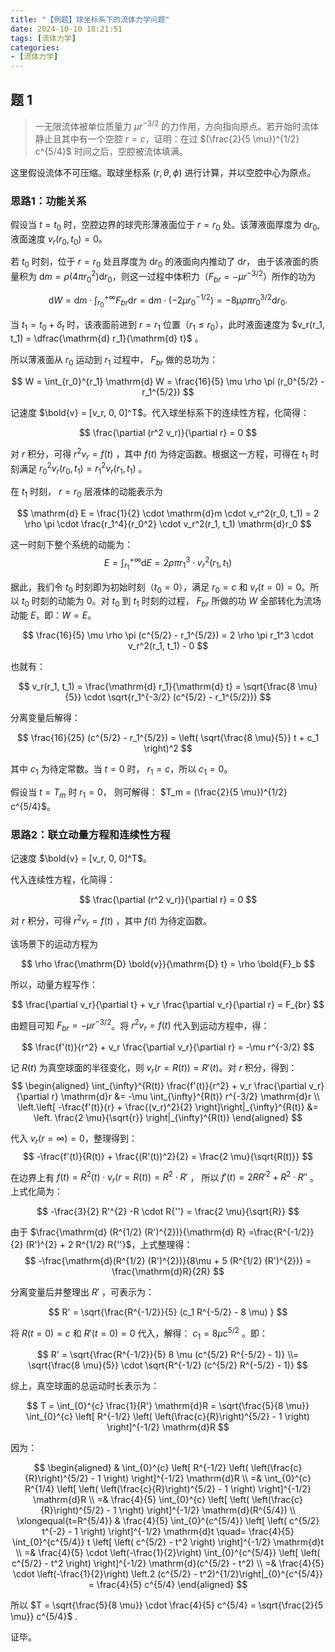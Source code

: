 ```yaml
---
title: "【例题】球坐标系下的流体力学问题"
date: 2024-10-10 18:21:51
tags: [流体力学]
categories:
- [流体力学]
---
```

<link rel="stylesheet" href="https://cdn.jsdelivr.net/npm/katex/dist/katex.min.css">
<!--Katex style sheet for mobile-->
<style type="text/css">
@media only screen and (max-width: 600px) {
  .katex-display > .katex {
    max-width: 100%;
    overflow-x: auto;
    overflow-y: hidden;
  }
}
</style>

## 题 1

> 一无限流体被单位质量力 $\mu r^{-3/2}$ 的力作用，方向指向原点。若开始时流体静止且其中有一个空腔 $r=c$，证明：在过 $(\frac{2}{5 \mu})^{1/2} c^{5/4}$ 时间之后，空腔被流体填满。

这里假设流体不可压缩。取球坐标系 $(r, \theta, \phi)$ 进行计算，并以空腔中心为原点。

### 思路1：功能关系

假设当 $t=t_0$ 时，空腔边界的球壳形薄液面位于 $r=r_0$ 处。该薄液面厚度为 $\mathrm{d}r_0$, 液面速度 $v_r (r_0, t_0) = 0$。  

若 $t_0$ 时刻，位于 $r=r_0$ 处且厚度为 $\mathrm{d}r_0$ 的液面向内推动了 $\mathrm{d} r$， 由于该液面的质量积为 $\mathrm{d}m = \rho (4 \pi r_0^2) \mathrm{d}r_0$，则这一过程中体积力（$F_{br} = -\mu r^{-3/2}$）所作的功为

$$
\mathrm{d} W = \mathrm{d}m \cdot \int_{r_0}^{+\infty} F_{br} \mathrm{d}r = \mathrm{d}m \cdot (-2 \mu r_0^{-1/2}) = -8 \mu \rho \pi r_0^{3/2} \mathrm{d}r_0 .
$$

当 $t_1 = t_0 + \delta_t$ 时，该液面前进到 $r=r_1$ 位置（$r_1 \le r_0$），此时液面速度为 $v_r(r_1, t_1) = \dfrac{\mathrm{d} r_1}{\mathrm{d} t}$ 。

所以薄液面从 $r_0$ 运动到 $r_1$ 过程中， $F_{br}$ 做的总功为：

$$
W = \int_{r_0}^{r_1} \mathrm{d} W = \frac{16}{5} \mu \rho \pi (r_0^{5/2} - r_1^{5/2})
$$

记速度 $\bold{v} = [v_r, 0, 0]^T$。代入球坐标系下的连续性方程，化简得：

$$
\frac{\partial (r^2 v_r)}{\partial r} = 0
$$

对 $r$ 积分，可得 $r^2 v_r = f(t)$ ，其中 $f(t)$ 为待定函数。根据这一方程，可得在 $t_1$ 时刻满足 $r_0^2 v_r(r_0, t_1) = r_1^2 v_r(r_1, t_1)$ 。

在 $t_1$ 时刻， $r=r_0$ 层液体的动能表示为

$$
\mathrm{d} E = \frac{1}{2} \cdot \mathrm{d}m \cdot v_r^2(r_0, t_1) = 2 \rho \pi \cdot \frac{r_1^4}{r_0^2} \cdot v_r^2(r_1, t_1) \mathrm{d}r_0
$$

这一时刻下整个系统的动能为：
$$
E = \int_{r_1}^{+\infty} \mathrm{d} E = 2 \rho \pi r_1^3 \cdot v_r^2(r_1, t_1)
$$

据此，我们令 $t_0$ 时刻即为初始时刻（$t_0=0$），满足 $r_0 = c$ 和 $v_r(t=0)=0$。所以 $t_0$ 时刻的动能为 0。对 $t_0$ 到 $t_1$ 时刻的过程， $F_{br}$ 所做的功 $W$ 全部转化为流场动能 $E$，即：$W=E$。

$$
\frac{16}{5} \mu \rho \pi (c^{5/2} - r_1^{5/2}) = 2 \rho \pi r_1^3 \cdot v_r^2(r_1, t_1) - 0
$$

也就有：

$$
v_r(r_1, t_1) = \frac{\mathrm{d} r_1}{\mathrm{d} t} = \sqrt{\frac{8 \mu}{5}} \cdot \sqrt{r_1^{-3/2} (c^{5/2} - r_1^{5/2})}
$$

分离变量后解得：

$$
\frac{16}{25} (c^{5/2} - r_1^{5/2}) = \left( \sqrt{\frac{8 \mu}{5}} t + c_1 \right)^2
$$

其中 $c_1$ 为待定常数。当 $t=0$ 时， $r_1 = c$，所以 $c_1 = 0$。

假设当 $t=T_{m}$ 时 $r_1=0$， 则可解得： $T_m = (\frac{2}{5 \mu})^{1/2} c^{5/4}$。


### 思路2：联立动量方程和连续性方程

记速度 $\bold{v} = [v_r, 0, 0]^T$。

代入连续性方程，化简得：

$$
\frac{\partial (r^2 v_r)}{\partial r} = 0
$$

对 $r$ 积分，可得 $r^2 v_r = f(t)$ ，其中 $f(t)$ 为待定函数。

该场景下的运动方程为

$$
\rho \frac{\mathrm{D} \bold{v}}{\mathrm{D} t} = \rho \bold{F}_b
$$

所以，动量方程写作：

$$
\frac{\partial v_r}{\partial t} + v_r \frac{\partial v_r}{\partial r} =  F_{br}
$$

由题目可知 $F_{br} = - \mu r^{-3/2}$。将 $r^2 v_r = f(t)$ 代入到运动方程中，得：

$$
\frac{f'(t)}{r^2} + v_r \frac{\partial v_r}{\partial r} = -\mu r^{-3/2}
$$

记 $R(t)$ 为真空球面的半径变化，则 $v_r (r=R(t)) = R'(t)$。对 $r$ 积分，得到：
$$
\begin{aligned}
    \int_{\infty}^{R(t)} \frac{f'(t)}{r^2} + v_r \frac{\partial v_r}{\partial r} \mathrm{d}r &= -\mu \int_{\infty}^{R(t)} r^{-3/2} \mathrm{d}r \\
    \left.\left[ -\frac{f'(t)}{r} + \frac{(v_r)^2}{2} \right]\right|_{\infty}^{R(t)} &=
    \left. \frac{2 \mu}{\sqrt{r}} \right|_{\infty}^{R(t)}
\end{aligned}
$$

代入 $v_r (r=\infty)=0$，整理得到： 
$$
-\frac{f'(t)}{R(t)} + \frac{(R'(t))^2}{2} = \frac{2 \mu}{\sqrt{R(t)}}
$$

在边界上有 $f(t) = R^2(t) \cdot v_r (r=R(t)) = R^2 \cdot R'$ ， 所以 $f'(t) = 2 R R'^{2} + R^2 \cdot R{''}$ 。上式化简为：

$$
-\frac{3}{2} R'^{2} -R \cdot R{''} = \frac{2 \mu}{\sqrt{R}}
$$


由于 $\frac{\mathrm{d} (R^{1/2} (R')^{2})}{\mathrm{d} R} =\frac{R^{-1/2}}{2} (R')^{2} + 2 R^{1/2} R{''}$，上式整理得： 
$$
-\frac{\mathrm{d}(R^{1/2} (R')^{2})}{8\mu + 5 (R^{1/2} (R')^{2})} = \frac{\mathrm{d}R}{2R} 
$$

分离变量后并整理出 $R'$ ，可表示为：

$$
R' = \sqrt{\frac{R^{-1/2}}{5} (c_1 R^{-5/2} - 8 \mu) }
$$

将 $R(t=0)=c$ 和 $R'(t=0) = 0$ 代入，解得： $c_1 = 8 \mu c^{5/2}$ 。即：

$$
R' = \sqrt{\frac{R^{-1/2}}{5} 8 \mu (c^{5/2} R^{-5/2} - 1)} 
\\= \sqrt{\frac{8 \mu}{5}} \cdot \sqrt{R^{-1/2} (c^{5/2} R^{-5/2} - 1)}
$$

综上，真空球面的总运动时长表示为： 

$$
T = \int_{0}^{c} \frac{1}{R'} \mathrm{d}R = \sqrt{\frac{5}{8 \mu}} \int_{0}^{c} \left[ R^{-1/2} \left( \left(\frac{c}{R}\right)^{5/2} - 1 \right) \right]^{-1/2} \mathrm{d}R
$$

因为：

$$
\begin{aligned}
    & \int_{0}^{c} \left[ R^{-1/2} \left( \left(\frac{c}{R}\right)^{5/2} - 1 \right) \right]^{-1/2} \mathrm{d}R \\
    =& \int_{0}^{c} R^{1/4} \left[ \left( \left(\frac{c}{R}\right)^{5/2} - 1 \right) \right]^{-1/2} \mathrm{d}R \\
    =& \frac{4}{5} \int_{0}^{c}  \left[ \left( \left(\frac{c}{R}\right)^{5/2} - 1 \right) \right]^{-1/2} \mathrm{d}(R^{5/4}) \\
    \xlongequal{t=R^{5/4}} & \frac{4}{5} \int_{0}^{c^{5/4}}  \left[ \left( c^{5/2} t^{-2} - 1 \right) \right]^{-1/2} \mathrm{d}t 
    \quad= \frac{4}{5} \int_{0}^{c^{5/4}} t \left[ \left( c^{5/2} - t^2 \right) \right]^{-1/2} \mathrm{d}t \\
    =& \frac{4}{5} \cdot \left(-\frac{1}{2}\right) \int_{0}^{c^{5/4}} \left[ \left( c^{5/2} - t^2 \right) \right]^{-1/2} \mathrm{d}(c^{5/2} - t^2) \\
    =& \frac{4}{5} \cdot \left(-\frac{1}{2}\right) \left.2 (c^{5/2} - t^2)^{1/2}\right|_{0}^{c^{5/4}} = \frac{4}{5} c^{5/4}
\end{aligned}
$$

所以 $T = \sqrt{\frac{5}{8 \mu}} \cdot \frac{4}{5} c^{5/4} = \sqrt{\frac{2}{5 \mu}} c^{5/4}$ .

证毕。

<!--
https://zhuanlan.zhihu.com/p/692839599
-->
